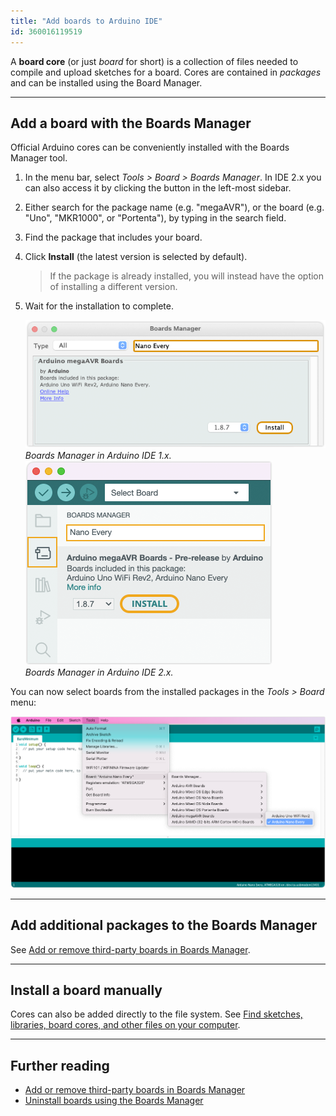 ```yaml
---
title: "Add boards to Arduino IDE"
id: 360016119519
---
```


A **board core** (or just _board_ for short) is a collection of files needed to compile and upload sketches for a board. Cores are contained in _packages_ and can be installed using the Board Manager.

---

<a id="add-with-board-manager"></a>

## Add a board with the Boards Manager

Official Arduino cores can be conveniently installed with the Boards Manager tool.

1. In the menu bar, select _Tools > Board > Boards Manager_. In IDE 2.x you can also access it by clicking the button in the left-most sidebar.

2. Either search for the package name (e.g. "megaAVR"), or the board (e.g. "Uno", "MKR1000", or "Portenta"), by typing in the search field.

3. Find the package that includes your board.

4. Click **Install** (the latest version is selected by default).

   > If the package is already installed, you will instead have the option of installing a different version.

5. Wait for the installation to complete.

    <div>
      <figure style="display: inline-block; margin: 0;">
          <img src="img/board-manager-install-ide1.png" alt="Searching for 'Nano Every' and installing the resulting megaAVR Boards package in Board Manager in IDE 1.x."/>
          <figcaption><i>Boards Manager in Arduino IDE 1.x.</i></figcaption>
      </figure>
      <figure style="display: inline-block; margin: 0;">
          <img src="img/board-manager-install-ide2.png" alt="Searching for 'Nano Every' and installing the resulting megaAVR Boards package in Board Manager in IDE 2.x."/>
          <figcaption style><i>Boards Manager in Arduino IDE 2.x.</i></figcaption>
      </figure>
    </div>

You can now select boards from the installed packages in the _Tools > Board_ menu:

![Selecting Arduino Nano Every from the megaAVR package in Arduino IDE.](img/ide_menu_tools_board_megaAVR_nano_every.png)

---

## Add additional packages to the Boards Manager

See [Add or remove third-party boards in Boards Manager](https://support.arduino.cc/hc/en-us/articles/360016466340-Add-or-remove-third-party-boards-in-Boards-Manager).

---

## Install a board manually

Cores can also be added directly to the file system. See [Find sketches, libraries, board cores, and other files on your computer](https://support.arduino.cc/hc/en-us/articles/4415103213714-Find-sketches-libraries-board-cores-and-other-files-on-your-computer#boards).

---

## Further reading

* [Add or remove third-party boards in Boards Manager](https://support.arduino.cc/hc/en-us/articles/360016466340-Add-or-remove-third-party-boards-in-Boards-Manager)
* [Uninstall boards using the Boards Manager](https://support.arduino.cc/hc/en-us/articles/4407225360018-Uninstall-boards-using-the-Boards-Manager)
